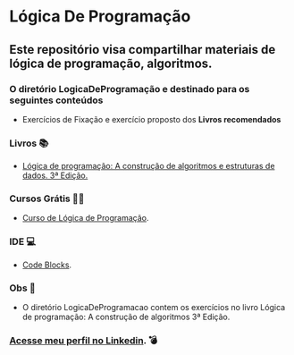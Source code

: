 # Lógica De Programação
## Este repositório visa compartilhar materiais de lógica de programação, algoritmos.
 
### O diretório LogicaDeProgramação e destinado para os seguintes conteúdos 
* Exercícios de Fixação e exercício proposto dos **Livros recomendados**

### Livros 📚
* [Lógica de programação: A construção de algoritmos e estruturas de dados. 3ª Edição.
](https://www.amazon.com.br/L%C3%B3gica-programa%C3%A7%C3%A3o-constru%C3%A7%C3%A3o-algoritmos-estruturas/dp/8576050242/ref=asc_df_8576050242/?tag=googleshopp00-20&linkCode=df0&hvadid=379816198799&hvpos=&hvnetw=g&hvrand=18341974620706684893&hvpone=&hvptwo=&hvqmt=&hvdev=c&hvdvcmdl=&hvlocint=&hvlocphy=9100960&hvtargid=pla-811917896295&psc=1)

### Cursos Grátis 👨‍🏫
* [Curso de Lógica de Programação](https://www.youtube.com/playlist?list=PLHz_AreHm4dmSj0MHol_aoNYCSGFqvfXV).

###  IDE 💻
* [Code Blocks](https://www.codeblocks.org/downloads/).

###  Obs 🚩
* O diretório LogicaDeProgramacao contem os exercícios no livro Lógica de programação: A construção de algoritmos 3ª Edição.

### [Acesse meu perfil no Linkedin](https://www.linkedin.com/in/wallace-petrik-45b9471b4/). 💣
